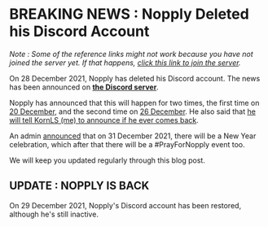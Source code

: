 # BREAKING NEWS : Nopply Deleted his Discord Account

*Note : Some of the reference links might not work because you have not joined the server yet. If that happens, [click this link to join the server](https://discord.gg/335NXCKppk).*

On 28 December 2021, Nopply has deleted his Discord account. The news has been announced on **[the Discord server](https://discord.com/channels/920199448603275274/920210265889460254/925223390011355187)**.

Nopply has announced that this will happen for two times, the first time on [20 December](https://discord.com/channels/920199448603275274/920210265889460254/922366348183633931), and the second time on [26 December](https://discord.com/channels/920199448603275274/920210265889460254/924659621728235571). He also said that [he will tell KornLS (me) to announce if he ever comes back](https://discord.com/channels/920199448603275274/920210265889460254/924659970740469791).

An admin [announced](https://discord.com/channels/920199448603275274/920210265889460254/924662719225925703) that on 31 December 2021, there will be a New Year celebration, which after that there will be a #PrayForNopply event too.

We will keep you updated regularly through this blog post.

## UPDATE : NOPPLY IS BACK

On 29 December 2021, Nopply's Discord account has been restored, although he's still inactive.
